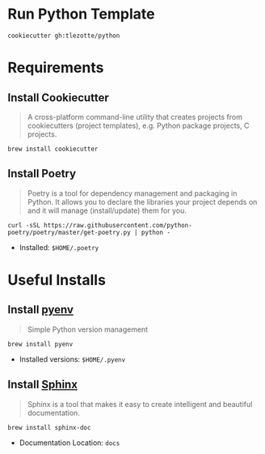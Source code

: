 # Run Python Template

```
cookiecutter gh:tlezotte/python
```

# Requirements

## Install Cookiecutter

>A cross-platform command-line utility that creates projects from cookiecutters (project templates), e.g. Python package projects, C projects.

```
brew install cookiecutter
```

## Install Poetry

>Poetry is a tool for dependency management and packaging in Python. It allows you to declare the libraries your project depends on and it will manage (install/update) them for you.

```
curl -sSL https://raw.githubusercontent.com/python-poetry/poetry/master/get-poetry.py | python -
```

- Installed: `$HOME/.poetry`

# Useful Installs

## Install [pyenv](https://github.com/pyenv/pyenv)

>Simple Python version management

```
brew install pyenv
```

- Installed versions: `$HOME/.pyenv`

## Install [Sphinx](https://www.sphinx-doc.org)

>Sphinx is a tool that makes it easy to create intelligent and beautiful documentation.

```
brew install sphinx-doc
```

- Documentation Location: `docs`
